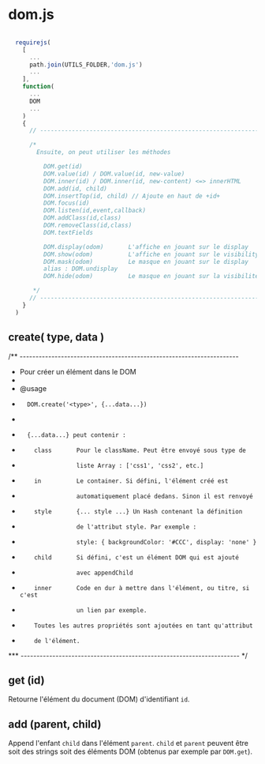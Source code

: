 # dom.js


~~~javascript

  requirejs(
    [
      ...
      path.join(UTILS_FOLDER,'dom.js')
      ...
    ],
    function(
      ...
      DOM
      ...
    )
    {
      // ---------------------------------------------------------------------

      /*
        Ensuite, on peut utiliser les méthodes  

          DOM.get(id)
          DOM.value(id) / DOM.value(id, new-value)
          DOM.inner(id) / DOM.inner(id, new-content) <=> innerHTML
          DOM.add(id, child)
          DOM.insertTop(id, child) // Ajoute en haut de +id+
          DOM.focus(id)
          DOM.listen(id,event,callback)
          DOM.addClass(id,class)
          DOM.removeClass(id,class)
          DOM.textFields

          DOM.display(odom)       L'affiche en jouant sur le display
          DOM.show(odom)          L'affiche en jouant sur le visibility
          DOM.mask(odom)          Le masque en jouant sur le display
          alias : DOM.undisplay
          DOM.hide(odom)          Le masque en jouant sur la visibilité

       */
      // ---------------------------------------------------------------------
    }
  )
~~~

## create( type, data )

/** ---------------------------------------------------------------------
  *   Pour créer un élément dans le DOM
  *
  *   @usage
  *       DOM.create('<type>', {...data...})
  *
  *       {...data...} peut contenir :
  *         class       Pour le className. Peut être envoyé sous type de
  *                     liste Array : ['css1', 'css2', etc.]
  *         in          Le container. Si défini, l'élément créé est
  *                     automatiquement placé dedans. Sinon il est renvoyé
  *         style       {... style ...} Un Hash contenant la définition
  *                     de l'attribut style. Par exemple :
  *                     style: { backgroundColor: '#CCC', display: 'none' }
  *         child       Si défini, c'est un élément DOM qui est ajouté
  *                     avec appendChild
  *         inner       Code en dur à mettre dans l'élément, ou titre, si c'est
  *                     un lien par exemple.
  *         Toutes les autres propriétés sont ajoutées en tant qu'attribut
  *         de l'élément.
*** --------------------------------------------------------------------- */


## get (id)

Retourne l'élément du document (DOM) d'identifiant `id`.

## add (parent, child)

Append l'enfant `child` dans l'élément `parent`. `child` et `parent` peuvent être soit des strings soit des éléments DOM (obtenus par exemple par `DOM.get`).
